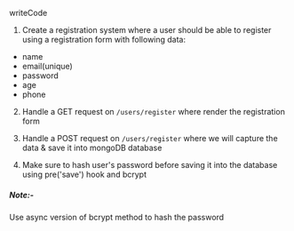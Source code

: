 writeCode

<!-- ............ -->

1. Create a registration system where a user should be able to register using a registration form with following data:

- name
- email(unique)
- password
- age
- phone

2. Handle a GET request on `/users/register` where render the registration form

3. Handle a POST request on `/users/register` where we will capture the data & save it into mongoDB database

4. Make sure to hash user's password before saving it into the database using pre('save') hook and bcrypt

##### Note:-

Use async version of bcrypt method to hash the password
